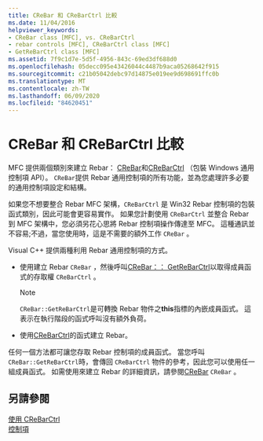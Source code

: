 ```yaml
---
title: CReBar 和 CReBarCtrl 比較
ms.date: 11/04/2016
helpviewer_keywords:
- CReBar class [MFC], vs. CReBarCtrl
- rebar controls [MFC], CReBarCtrl class [MFC]
- GetReBarCtrl class [MFC]
ms.assetid: 7f9c1d7e-5d5f-4956-843c-69ed3df688d0
ms.openlocfilehash: 05decc095e43426044c4487b9aca05268642f915
ms.sourcegitcommit: c21b05042debc97d14875e019ee9d698691ffc0b
ms.translationtype: MT
ms.contentlocale: zh-TW
ms.lasthandoff: 06/09/2020
ms.locfileid: "84620451"
---
```

# <a name="crebar-vs-crebarctrl"></a>CReBar 和 CReBarCtrl 比較

MFC 提供兩個類別來建立 Rebar： [CReBar](reference/crebar-class.md)和[CReBarCtrl](reference/crebarctrl-class.md) （包裝 Windows 通用控制項 API）。 `CReBar`提供 Rebar 通用控制項的所有功能，並為您處理許多必要的通用控制項設定和結構。

如果您不想要整合 Rebar MFC 架構，`CReBarCtrl` 是 Win32 Rebar 控制項的包裝函式類別，因此可能會更容易實作。 如果您計劃使用 `CReBarCtrl` 並整合 Rebar 到 MFC 架構中，您必須另花心思將 Rebar 控制項操作傳達至 MFC。 這種通訊並不容易;不過，當您使用時，這是不需要的額外工作 `CReBar` 。

Visual C++ 提供兩種利用 Rebar 通用控制項的方式。

- 使用建立 Rebar `CReBar` ，然後呼叫[CReBar：： GetReBarCtrl](reference/crebar-class.md#getrebarctrl)以取得成員函式的存取權 `CReBarCtrl` 。

    > [!NOTE]
    >  `CReBar::GetReBarCtrl`是可轉換 Rebar 物件之**this**指標的內嵌成員函式。 這表示在執行階段的函式呼叫沒有額外負荷。

- 使用[CReBarCtrl](reference/crebarctrl-class.md)的函式建立 Rebar。

任何一個方法都可讓您存取 Rebar 控制項的成員函式。 當您呼叫 `CReBar::GetReBarCtrl`時，會傳回 `CReBarCtrl` 物件的參考，因此您可以使用任一組成員函式。 如需使用來建立 Rebar 的詳細資訊，請參閱[CReBar](reference/crebar-class.md) `CReBar` 。

## <a name="see-also"></a>另請參閱

[使用 CReBarCtrl](using-crebarctrl.md)<br/>
[控制項](controls-mfc.md)
